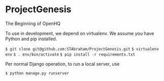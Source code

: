 # ProjectGenesis
The Beginning of OpenHQ

To use in development, we depend on virtualenv. We assume you have Python and pip installed.

  `$ git clone git@github.com:STAbraham/ProjectGenesis.git`
  `$ virtualenv env`
  `$ . env/bin/activate`
  `$ pip install -r requirements.txt`

Per normal Django operation, to run a local server, use

  `$ python manage.py runserver`